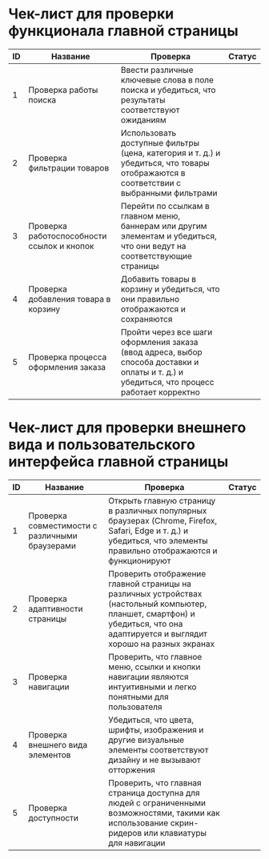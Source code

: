  # Чек-лист для проверки функционала главной страницы

| ID | Название | Проверка | Статус |
|---|---|---|---|
| 1 | Проверка работы поиска | Ввести различные ключевые слова в поле поиска и убедиться, что результаты  соответствуют ожиданиям |  |
| 2 | Проверка фильтрации товаров | Использовать доступные фильтры (цена, категория и т. д.) и убедиться,  что товары отображаются в соответствии с выбранными фильтрами |  |
| 3 | Проверка работоспособности ссылок и кнопок | Перейти по ссылкам в главном меню, баннерам или другим элементам и убедиться,  что они ведут на соответствующие страницы  |  |
| 4 | Проверка добавления товара в корзину | Добавить товары в корзину и убедиться, что они правильно отображаются и сохраняются |  |
| 5 | Проверка процесса оформления заказа | Пройти через все шаги оформления заказа (ввод адреса, выбор способа доставки  и оплаты и т. д.) и убедиться, что процесс работает корректно |  |

# Чек-лист для проверки внешнего вида и пользовательского интерфейса главной страницы


| ID | Название | Проверка | Статус |
|---|---|---|---|
| 1 | Проверка совместимости с различными браузерами | Открыть главную страницу в различных популярных браузерах  (Chrome, Firefox, Safari, Edge и т. д.) и убедиться, что элементы  правильно отображаются и функционируют |  |
| 2 | Проверка адаптивности страницы | Проверить отображение главной страницы на различных устройствах  (настольный компьютер, планшет, смартфон) и убедиться, что она адаптируется  и выглядит хорошо на разных экранах |  |
| 3 | Проверка навигации | Проверить, что главное меню, ссылки и кнопки навигации являются интуитивными  и легко понятными для пользователя |  |
| 4 | Проверка внешнего вида элементов | Убедиться, что цвета, шрифты, изображения и другие визуальные элементы  соответствуют дизайну и не вызывают отторжения |  |
| 5 | Проверка доступности | Проверить, что главная страница доступна для людей с ограниченными возможностями,  такими как использование скрин-ридеров или клавиатуры для навигации |  |
